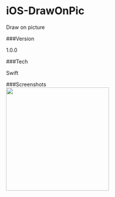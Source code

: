 # iOS-DrawOnPic
Draw on picture

###Version

1.0.0

###Tech

Swift

###Screenshots
<br>
  <image width="280" src="https://raw.githubusercontent.com/pauljarysta/iOS-DrawOnPic/master/Sources/iOS-DrawOnPic.gif">
<br>
